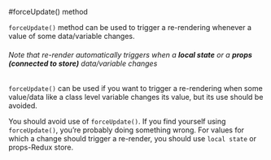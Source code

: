 #forceUpdate() method

`forceUpdate()` method can be used to trigger a re-rendering whenever a value of some data/variable changes.

###### Note that re-render automatically triggers when a **local state** or a **props (connected to store)**  data/variable changes

`forceUpdate()` can be used if you want to trigger a re-rendering when some value/data like a class level variable changes its value, but its use should be avoided.

You should avoid use of `forceUpdate()`. If you find yourself using `forceUpdate()`, you’re probably doing something wrong. For values for which a change should trigger a re-render, you should use `local state` or props-Redux store.






